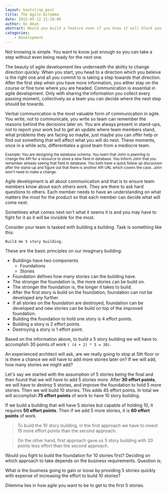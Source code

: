 ```yaml
---
layout: bootstrap_post
title: The Agile Dilemma
date: 2015-05-12 21:10:00
author: Oz Akan
abstract: Would you build a feature even if you know it will block you later on?
categories:
    - Development
---
```


Not knowing is simple. You want to know just enough so you can take a step without even being ready for the next one.

The beauty of agile development lies underneath the ability to change direction quickly. When you start, you head to a direction which you beleive is the right one and all you commit to is taking a step towards that direction. After the first step when you have more information, you either stay on the course or fine tune where you are headed. Communication is essential in agile development. Only with sharing the information you collect every passing moment, collectively as a team you can decide where the next step should be towards. 

Verbal communication is the most valuable form of communication in agile. You write, not to communicate, you write so team can remember the reasons behind the decisions  later on. You are always present in stand-ups, not to report your work but to get an update where team members stand, what problems they are facing so maybe, just maybe you can offer help or find out something that will affect what you will do next. These moments, once in a while acts, differentiates a good team from a mediocre team.

<sub>Example: You are designing the database schema. You learn that John is planning to change the API for a resource to store a new field in database. You inform John that you remember already seeing that field in database. You both have a quick follow up discussion after the stand-up and figure out that there is another API URL which covers the case. John won't need to make a change.</sub>

Agile development is all about communication and that is to ensure team members know about each others work. They are there to ask hard questions to others. Each member needs to have an understanding on what matters the most for the product so that each member can decide what will come next.

Sometimes what comes next isn't what it seems it is and you may have to fight for it as it will be invisible for the most.

Consider your team is tasked with building a building. Task is something like this:

`Build me 5 story building.`

These are the basic principles on our imaginary building:

- Buildings have two components
  - Foundations
  - Stories
- Foundation defines how many stories can the building have.
- The stronger the foundation is, the more stories can be build on.
- The stronger the foundation is, the longer it takes to build.
- After the first story is build on the foundation, foundation can not be developed any further.
- If all stories on the foundation are destroyed, foundation can be developed and new stories can be build on top of the improved foundation.
- Building the foundation to hold one story is 4 effort points.
- Building a story is 2 effort points.
- Destroying a story is 1 effort point.

Based on the information above, to build a 5 story building we will have to accomplish 30 points of work `( (4 + 2) * 5 = 30)`.

An experienced architect will ask, are we really going to stop at 5th floor or is there a chance we will have to add more stories later on? If we will add, how many stories we might add?

Let's say we started with the assumption of 5 stories being the final and then found that we will have to add 5 stories more. After **30 effort points**, we will have to destroy 5 stories, and improve the foundation to hold 5 more stories. Then we will build 10 stories. This adds 45 effort points. In total we will accomplish **75 effort points** of work to have 10 story building.

If we build a building that will have 5 stories but capable of holding 10, it requires **50 effort points**. Then if we add 5 more stories, it is **60 effort points** of work.

   > To build the 10 story building, in the first approach we have to invest 15 more effort points than the second approach.

   > On the other hand, first approach gave us 5 story building with 20 points less effort than the second approach.

Would you fight to build the foundation for 10 stories first? Deciding on which approach to take depends on the business requirements. Question is;

<p class="highlight">What is the business going to gain or loose by providing 5 stories quickly with expense of increasing the effort to build 10 stories?</p>

Dilemma lies in how agile you want to be to get to the first 5 stories.

